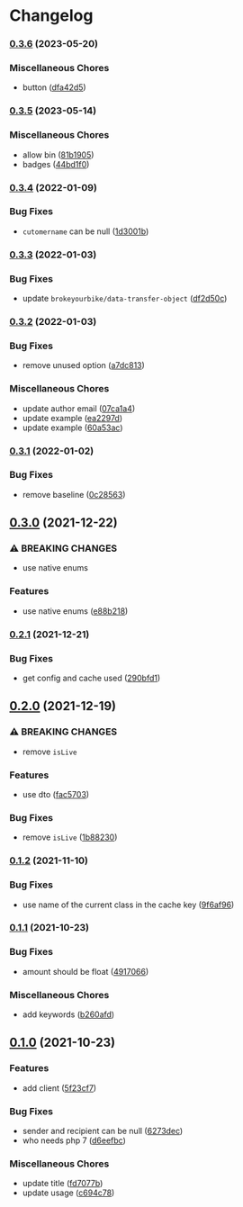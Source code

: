 # Changelog

### [0.3.6](https://www.github.com/brokeyourbike/fcmb-api-client-php/compare/v0.3.5...v0.3.6) (2023-05-20)


### Miscellaneous Chores

* button ([dfa42d5](https://www.github.com/brokeyourbike/fcmb-api-client-php/commit/dfa42d544e6860d3ba2185a2ba46ca3c6801553f))

### [0.3.5](https://www.github.com/brokeyourbike/fcmb-api-client-php/compare/v0.3.4...v0.3.5) (2023-05-14)


### Miscellaneous Chores

* allow bin ([81b1905](https://www.github.com/brokeyourbike/fcmb-api-client-php/commit/81b1905517b07182fd29d4801321fcc29c844437))
* badges ([44bd1f0](https://www.github.com/brokeyourbike/fcmb-api-client-php/commit/44bd1f089103f4e25bb1d2174da757398ad2db4f))

### [0.3.4](https://www.github.com/brokeyourbike/fcmb-api-client-php/compare/v0.3.3...v0.3.4) (2022-01-09)


### Bug Fixes

* `cutomername` can be null ([1d3001b](https://www.github.com/brokeyourbike/fcmb-api-client-php/commit/1d3001b9f5ce0d106dfd9d5478e1d4a156a525a2))

### [0.3.3](https://www.github.com/brokeyourbike/fcmb-api-client-php/compare/v0.3.2...v0.3.3) (2022-01-03)


### Bug Fixes

* update `brokeyourbike/data-transfer-object` ([df2d50c](https://www.github.com/brokeyourbike/fcmb-api-client-php/commit/df2d50c95210a1101e36341f355ec09821c9d961))

### [0.3.2](https://www.github.com/brokeyourbike/fcmb-api-client-php/compare/v0.3.1...v0.3.2) (2022-01-03)


### Bug Fixes

* remove unused option ([a7dc813](https://www.github.com/brokeyourbike/fcmb-api-client-php/commit/a7dc813bfe77f55976b189f076ca1031f8aafe41))


### Miscellaneous Chores

* update author email ([07ca1a4](https://www.github.com/brokeyourbike/fcmb-api-client-php/commit/07ca1a48e450756690f64f623419b1e4c01b808d))
* update example ([ea2297d](https://www.github.com/brokeyourbike/fcmb-api-client-php/commit/ea2297dc69e9ccde7fbe478e0089f91480953f34))
* update example ([60a53ac](https://www.github.com/brokeyourbike/fcmb-api-client-php/commit/60a53ac0bd0df0aca35452ac346528a72d8870e3))

### [0.3.1](https://www.github.com/brokeyourbike/fcmb-api-client-php/compare/v0.3.0...v0.3.1) (2022-01-02)


### Bug Fixes

* remove baseline ([0c28563](https://www.github.com/brokeyourbike/fcmb-api-client-php/commit/0c28563c7e7f0acc860d966c58f57742ba86a316))

## [0.3.0](https://www.github.com/brokeyourbike/fcmb-api-client-php/compare/v0.2.1...v0.3.0) (2021-12-22)


### ⚠ BREAKING CHANGES

* use native enums

### Features

* use native enums ([e88b218](https://www.github.com/brokeyourbike/fcmb-api-client-php/commit/e88b2188965440228d7b921aa481a499960f5097))

### [0.2.1](https://www.github.com/brokeyourbike/fcmb-api-client-php/compare/v0.2.0...v0.2.1) (2021-12-21)


### Bug Fixes

* get config and cache used ([290bfd1](https://www.github.com/brokeyourbike/fcmb-api-client-php/commit/290bfd1708b3af8a319014fd9010b5c21fa3a529))

## [0.2.0](https://www.github.com/brokeyourbike/fcmb-api-client-php/compare/v0.1.2...v0.2.0) (2021-12-19)


### ⚠ BREAKING CHANGES

* remove `isLive`

### Features

* use dto ([fac5703](https://www.github.com/brokeyourbike/fcmb-api-client-php/commit/fac570372e22568f2cec3d1ad93b767dbbb808d1))


### Bug Fixes

* remove `isLive` ([1b88230](https://www.github.com/brokeyourbike/fcmb-api-client-php/commit/1b8823022df9795d129451a065d2af69574b7c76))

### [0.1.2](https://www.github.com/brokeyourbike/fcmb-api-client-php/compare/v0.1.1...v0.1.2) (2021-11-10)


### Bug Fixes

* use name of the current class in the cache key ([9f6af96](https://www.github.com/brokeyourbike/fcmb-api-client-php/commit/9f6af964b099d278e2388d893a489357e866b4b4))

### [0.1.1](https://www.github.com/brokeyourbike/fcmb-api-client-php/compare/v0.1.0...v0.1.1) (2021-10-23)


### Bug Fixes

* amount should be float ([4917066](https://www.github.com/brokeyourbike/fcmb-api-client-php/commit/4917066d9bee89975842c4574cee023ea40d35ed))


### Miscellaneous Chores

* add keywords ([b260afd](https://www.github.com/brokeyourbike/fcmb-api-client-php/commit/b260afd1dddce687d3fd98376fc7ef6cbb7073cc))

## [0.1.0](https://www.github.com/brokeyourbike/fcmb-api-client-php/compare/v0.0.1...v0.1.0) (2021-10-23)


### Features

* add client ([5f23cf7](https://www.github.com/brokeyourbike/fcmb-api-client-php/commit/5f23cf70e7a140d70a87453f9406bcf12f0ba503))


### Bug Fixes

* sender and recipient can be null ([6273dec](https://www.github.com/brokeyourbike/fcmb-api-client-php/commit/6273dec547655a6f1d04c2d45eee12636b6b54b0))
* who needs php 7 ([d6eefbc](https://www.github.com/brokeyourbike/fcmb-api-client-php/commit/d6eefbc0156e62606e49d5ba66c60af7de1e4093))


### Miscellaneous Chores

* update title ([fd7077b](https://www.github.com/brokeyourbike/fcmb-api-client-php/commit/fd7077bb4a46e7daa632fe126dfb06c4add4a9c4))
* update usage ([c694c78](https://www.github.com/brokeyourbike/fcmb-api-client-php/commit/c694c782d1e95c5e8a0a3fca1b79197e57a97ee7))
